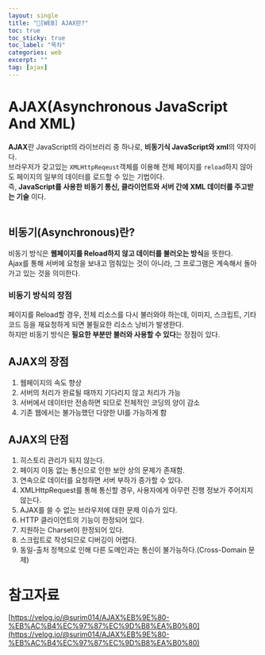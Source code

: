 ```yaml
---
layout: single
title: "📘[WEB] AJAX란?"
toc: true
toc_sticky: true
toc_label: "목차"
categories: web
excerpt: ""
tag: [ajax]
---
```


# AJAX(Asynchronous JavaScript And XML)
**AJAX**란 JavaScript의 라이브러리 중 하나로, **비동기식 JavaScript와 xml**의 약자이다.  
브라우저가 갖고있는 `XMLHttpReqeust`객체를 이용해 전체 페이지를 `reload`하지 않아도 페이지의 일부의 데이터를 
로드할 수 있는 기법이다.  
즉, **JavaScript를 사용한 비동기 통신, 클라이언트와 서버 간에 XML 데이터를 주고받는 기술** 이다.  
<br>

## 비동기(Asynchronous)란?
비동기 방식은 **웹페이지를 Reload하지 않고 데이터를 불러오는 방식**을 뜻한다.  
Ajax를 통해 서버에 요청을 보내고 멈춰있는 것이 아니라, 그 프로그램은 계속해서 돌아가고 있는 것을 의미한다.  

### 비동기 방식의 장점
페이지를 Reload할 경우, 전체 리소스를 다시 불러와야 하는데, 이미지, 스크립트, 기타 코드 등을 재요청하게 되면 
불필요한 리소스 낭비가 발생한다.  
하지만 비동기 방식은 **필요한 부분만 불러와 사용할 수 있다**는 장점이 있다.  

## AJAX의 장점
1. 웹페이지의 속도 향상  
2. 서버의 처리가 완료될 때까지 기다리지 않고 처리가 가능  
3. 서버에서 데이터만 전송하면 되므로 전체적인 코딩의 양이 감소  
4. 기존 웹에서는 불가능했던 다양한 UI를 가능하게 함

## AJAX의 단점
1. 히스토리 관리가 되지 않는다.  
2. 페이지 이동 없는 통신으로 인한 보안 상의 문제가 존재함.  
3. 연속으로 데이터를 요청하면 서버 부하가 증가할 수 있다.  
4. XMLHttpRequest를 통해 통신할 경우, 사용자에게 아무런 진행 정보가 주어지지 않는다.  
5. AJAX를 쓸 수 없는 브라우저에 대한 문제 이슈가 있다.  
6. HTTP 클라이언트의 기능이 한정되어 있다.  
7. 지원하는 Charset이 한정되어 있다.  
8. 스크립트로 작성되므로 디버깅이 어렵다.  
9. 동일-출처 정책으로 인해 다른 도메인과는 통신이 불가능하다.(Cross-Domain 문제)  

# 참고자료
[https://velog.io/@surim014/AJAX%EB%9E%80-%EB%AC%B4%EC%97%87%EC%9D%B8%EA%B0%80](https://velog.io/@surim014/AJAX%EB%9E%80-%EB%AC%B4%EC%97%87%EC%9D%B8%EA%B0%80)  
